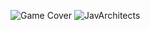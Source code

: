 ![Game Cover](https://user-images.githubusercontent.com/79368202/211816383-11c49f89-f12d-4585-942f-85e381f8f119.jpg)
![JavArchitects](https://user-images.githubusercontent.com/79368202/212404655-fe4587b1-5024-4387-8fca-1c8c8f43ea9a.png)
